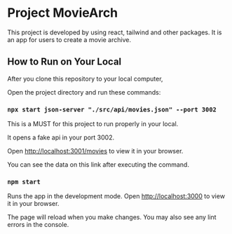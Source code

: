 # Project MovieArch

This project is developed by using react, tailwind and other packages. It is an app for users to create a movie archive.

## How to Run on Your Local

After you clone this repository to your local computer,

Open the project directory and run these commands:

### `npx start json-server "./src/api/movies.json" --port 3002`

This is a MUST for this project to run properly in your local.

It opens a fake api in your port 3002.

Open [http://localhost:3001/movies](http://localhost:3001/movies) to view it in your browser.

You can see the data on this link after executing the command.

### `npm start`

Runs the app in the development mode.
Open [http://localhost:3000](http://localhost:3000) to view it in your browser.

The page will reload when you make changes.
You may also see any lint errors in the console.
